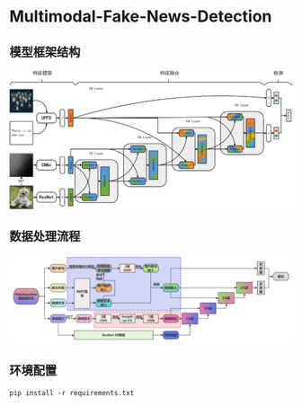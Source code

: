 # Multimodal-Fake-News-Detection
## 模型框架结构
![框架结构](pics\frame.png )
## 数据处理流程
![处理流程](pics\order.png )
## 环境配置
```
pip install -r requirements.txt
```
